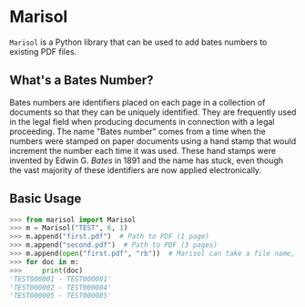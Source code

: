 # Marisol

`Marisol` is a Python library that can be used to add bates numbers to existing PDF files.

## What's a Bates Number?

Bates numbers are identifiers placed on each page in a collection of documents so that they can be uniquely identified.
They are frequently used in the legal field when producing documents in connection with a legal proceeding.  The name
"Bates number" comes from a time when the numbers were stamped on paper documents using a hand stamp that would
increment the number each time it was used.  These hand stamps were invented by Edwin G. *Bates* in 1891 and the name
has stuck, even though the vast majority of these identifiers are now applied electronically.

## Basic Usage

```python
>>> from marisol import Marisol
>>> m = Marisol("TEST", 6, 1)
>>> m.append("first.pdf")  # Path to PDF (1 page)
>>> m.append("second.pdf")  # Path to PDF (3 pages)
>>> m.append(open("first.pdf", "rb"))  # Marisol can take a file name, or a file object
>>> for doc in m:
>>>     print(doc)
'TEST000001 - TEST000001'
'TEST000002 - TEST000004'
'TEST000005 - TEST000005'
```